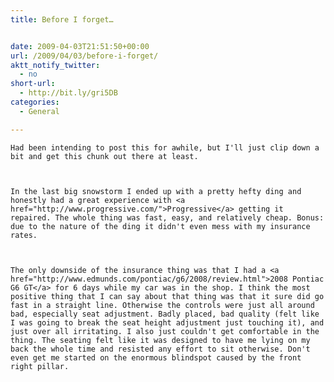 ```yaml
---
title: Before I forget…


date: 2009-04-03T21:51:50+00:00
url: /2009/04/03/before-i-forget/
aktt_notify_twitter:
  - no
short-url:
  - http://bit.ly/gri5DB
categories:
  - General

---
```

<div class='microid-mailto+http:sha1:13fce4e447176ad10760847bc39e268d78f6d758'>
  
    Had been intending to post this for awhile, but I'll just clip down a bit and get this chunk out there at least.
  
  
  
    In the last big snowstorm I ended up with a pretty hefty ding and honestly had a great experience with <a href="http://www.progressive.com/">Progressive</a> getting it repaired. The whole thing was fast, easy, and relatively cheap. Bonus: due to the nature of the ding it didn't even mess with my insurance rates.
  
  
  
    The only downside of the insurance thing was that I had a <a href="http://www.edmunds.com/pontiac/g6/2008/review.html">2008 Pontiac G6 GT</a> for 6 days while my car was in the shop. I think the most positive thing that I can say about that thing was that it sure did go fast in a straight line. Otherwise the controls were just all around bad, especially seat adjustment. Badly placed, bad quality (felt like I was going to break the seat height adjustment just touching it), and just over all irritating. I also just couldn't get comfortable in the thing. The seating felt like it was designed to have me lying on my back the whole time and resisted any effort to sit otherwise. Don't even get me started on the enormous blindspot caused by the front right pillar.
  
